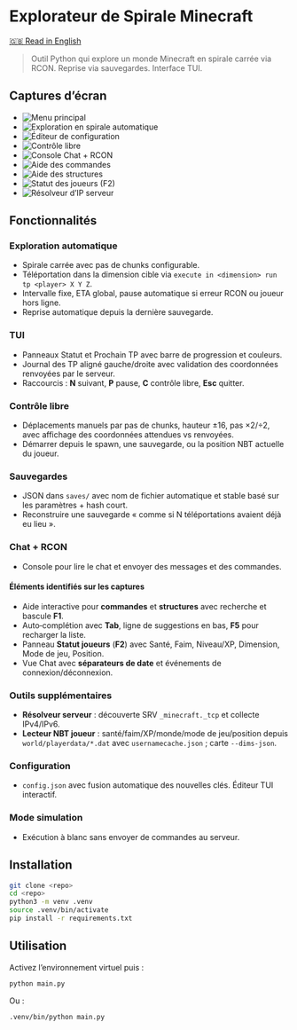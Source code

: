 # Explorateur de Spirale Minecraft

[🇬🇧 Read in English](README.md)

> Outil Python qui explore un monde Minecraft en spirale carrée via RCON. Reprise via sauvegardes. Interface TUI.

## Captures d’écran

- ![Menu principal](img/0_menu_principal.png)
- ![Exploration en spirale automatique](img/1_spirale_explorer.png)
- ![Éditeur de configuration](img/4_config_menu.png)
- ![Contrôle libre](img/7_controle_libre.png)
- ![Console Chat + RCON](img/8_chat_rcon.png)
- ![Aide des commandes](img/8_help_commandes.png)
- ![Aide des structures](img/8_help_structures.png)
- ![Statut des joueurs (F2)](img/8_stats_joueurs.png)
- ![Résolveur d’IP serveur](img/9_ip_server.png)

## Fonctionnalités

### Exploration automatique
- Spirale carrée avec pas de chunks configurable.
- Téléportation dans la dimension cible via `execute in <dimension> run tp <player> X Y Z`.
- Intervalle fixe, ETA global, pause automatique si erreur RCON ou joueur hors ligne.
- Reprise automatique depuis la dernière sauvegarde.

### TUI
- Panneaux Statut et Prochain TP avec barre de progression et couleurs.
- Journal des TP aligné gauche/droite avec validation des coordonnées renvoyées par le serveur.
- Raccourcis : **N** suivant, **P** pause, **C** contrôle libre, **Esc** quitter.

### Contrôle libre
- Déplacements manuels par pas de chunks, hauteur ±16, pas ×2/÷2, avec affichage des coordonnées attendues vs renvoyées.
- Démarrer depuis le spawn, une sauvegarde, ou la position NBT actuelle du joueur.

### Sauvegardes
- JSON dans `saves/` avec nom de fichier automatique et stable basé sur les paramètres + hash court.
- Reconstruire une sauvegarde « comme si N téléportations avaient déjà eu lieu ».

### Chat + RCON
- Console pour lire le chat et envoyer des messages et des commandes.

#### Éléments identifiés sur les captures
- Aide interactive pour **commandes** et **structures** avec recherche et bascule **F1**.
- Auto‑complétion avec **Tab**, ligne de suggestions en bas, **F5** pour recharger la liste.
- Panneau **Statut joueurs** (**F2**) avec Santé, Faim, Niveau/XP, Dimension, Mode de jeu, Position.
- Vue Chat avec **séparateurs de date** et événements de connexion/déconnexion.

### Outils supplémentaires
- **Résolveur serveur** : découverte SRV `_minecraft._tcp` et collecte IPv4/IPv6.
- **Lecteur NBT joueur** : santé/faim/XP/monde/mode de jeu/position depuis `world/playerdata/*.dat` avec `usernamecache.json` ; carte `--dims-json`.

### Configuration
- `config.json` avec fusion automatique des nouvelles clés. Éditeur TUI interactif.

### Mode simulation
- Exécution à blanc sans envoyer de commandes au serveur.

## Installation
```bash
git clone <repo>
cd <repo>
python3 -m venv .venv
source .venv/bin/activate
pip install -r requirements.txt
```

## Utilisation
Activez l’environnement virtuel puis :
```bash
python main.py
```
Ou :
```bash
.venv/bin/python main.py
```
